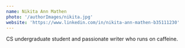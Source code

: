 ```yaml
---
name: Nikita Ann Mathen
photo: '/authorImages/nikita.jpg'
website: 'https://www.linkedin.com/in/nikita-ann-mathen-b35111230'
---
```

CS undergraduate student and passionate writer who runs on caffeine.